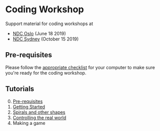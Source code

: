 # Coding Workshop

Support material for coding workshops at

* [NDC Oslo](https://ndcoslo.com) (June 18 2019)
* [NDC Sydney](https://ndcsydney.com) (October 15 2019)

## Pre-requisites

Please follow the [appropriate checklist](./pre-requisites.md) for your computer to make sure you're ready for the coding workshop.

## Tutorials

0. [Pre-requisites](./pre-requisites.md)
0. [Getting Started](./getting-started/getting-started0.md)
0. [Spirals and other shapes](./spirals/spirals0.md)
0. [Controlling the real world](./maze/maze0.md)
0. Making a game
